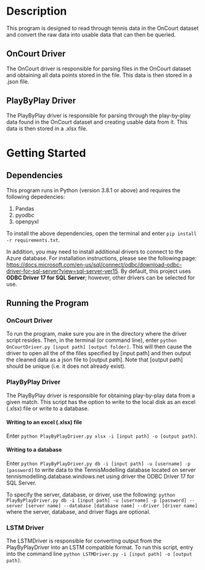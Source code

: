 # Description 
This program is designed to read through tennis data in the OnCourt dataset and convert the raw data into usable data that can then be queried.
## OnCourt Driver
The OnCourt driver is responsible for parsing files in the OnCourt dataset and obtaining all data points stored in the file. This data is then stored in a .json file.
## PlayByPlay Driver
The PlayByPlay driver is responsible for parsing through the play-by-play data found in the OnCourt dataset and creating usable data from it. This data is then stored in a .xlsx file. 
# Getting Started
## Dependencies
This program runs in Python (version 3.8.1 or above) and requires the following depedencies:
1. Pandas
2. pyodbc
3. openpyxl

To install the above dependencies, open the terminal and enter `pip install -r requirements.txt`. 

In addition, you may need to install additional drivers to connect to the Azure database. For installation instructions, please see the following page: https://docs.microsoft.com/en-us/sql/connect/odbc/download-odbc-driver-for-sql-server?view=sql-server-ver15. By default, this project uses **ODBC Driver 17 for SQL Server**; however, other drivers can be selected for use.

## Running the Program
### OnCourt Driver
To run the program, make sure you are in the directory where the driver script resides. Then, in the terminal (or command line), enter `python OnCourtDriver.py [input path] [output folder]`. This will then cause the driver to open all the of the files specified by [input path] and then output the cleaned data as a json file to [output path]. Note that [output path] should be unique (i.e. it does not already exist).
### PlayByPlay Driver
The PlayByPlay driver is responsible for obtaining play-by-play data from a given match. This script has the option to write to the local disk as an excel (.xlsx) file or write to a database.
#### Writing to an excel (.xlsx) file
Enter `python PlayByPlayDriver.py xlsx -i [input path] -o [output path]`.
#### Writing to a database
Enter `python PlayByPlayDriver.py db -i [input path] -u [username] -p [password]` to write data to the TennisModelling database located on server tennismodelling.database.windows.net using driver the ODBC Driver 17 for SQL Server.

To specify the server, database, or driver, use the following: `python PlayByPlayDriver.py db -i [input path] -u [username] -p [password] --server [server name] --database [database name] --driver [driver name]` where the server, database, and driver flags are optional.
### LSTM Driver
The LSTMDriver is responsible for converting output from the PlayByPlayDriver into an LSTM compatible format. To run this script, entry into the command line `python LSTMDriver.py -i [input path] -o [output path]`.
